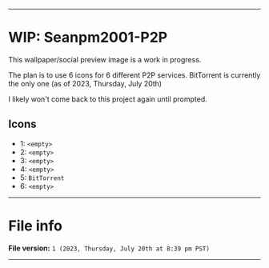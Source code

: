 
***

# WIP: Seanpm2001-P2P

This wallpaper/social preview image is a work in progress.

The plan is to use 6 icons for 6 different P2P services. BitTorrent is currently the only one (as of 2023, Thursday, July 20th)

I likely won't come back to this project again until prompted.

## Icons

- 1: `<empty>`
- 2: `<empty>`
- 3: `<empty>`
- 4: `<empty>`
- 5: `BitTorrent`
- 6: `<empty>`

***

# File info

**File version:** `1 (2023, Thursday, July 20th at 8:39 pm PST)`

***

